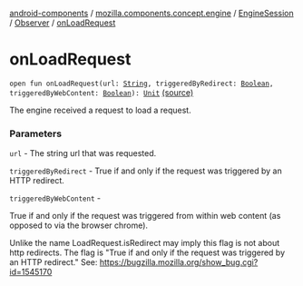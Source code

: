 [android-components](../../../index.md) / [mozilla.components.concept.engine](../../index.md) / [EngineSession](../index.md) / [Observer](index.md) / [onLoadRequest](./on-load-request.md)

# onLoadRequest

`open fun onLoadRequest(url: `[`String`](https://kotlinlang.org/api/latest/jvm/stdlib/kotlin/-string/index.html)`, triggeredByRedirect: `[`Boolean`](https://kotlinlang.org/api/latest/jvm/stdlib/kotlin/-boolean/index.html)`, triggeredByWebContent: `[`Boolean`](https://kotlinlang.org/api/latest/jvm/stdlib/kotlin/-boolean/index.html)`): `[`Unit`](https://kotlinlang.org/api/latest/jvm/stdlib/kotlin/-unit/index.html) [(source)](https://github.com/mozilla-mobile/android-components/blob/master/components/concept/engine/src/main/java/mozilla/components/concept/engine/EngineSession.kt#L88)

The engine received a request to load a request.

### Parameters

`url` - The string url that was requested.

`triggeredByRedirect` - True if and only if the request was triggered by an HTTP redirect.

`triggeredByWebContent` -

True if and only if the request was triggered from within
web content (as opposed to via the browser chrome).



Unlike the name LoadRequest.isRedirect may imply this flag is not about http redirects.
The flag is "True if and only if the request was triggered by an HTTP redirect."
See: https://bugzilla.mozilla.org/show_bug.cgi?id=1545170

